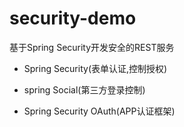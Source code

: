 # security-demo
基于Spring Security开发安全的REST服务
- Spring Security(表单认证,控制授权)
+ spring Social(第三方登录控制)
* Spring Security OAuth(APP认证框架)

